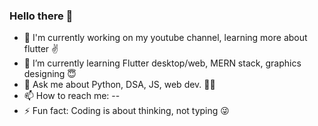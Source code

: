 ### Hello there 👋

- 🔭 I'm currently working on my youtube channel, learning more about flutter ✌
- 🌱 I’m currently learning Flutter desktop/web, MERN stack, graphics designing 😇
- 💬 Ask me about Python, DSA, JS, web dev. 👩‍🏫
- 📫 How to reach me: -- 
- ⚡ Fun fact: Coding is about thinking, not typing 😜
